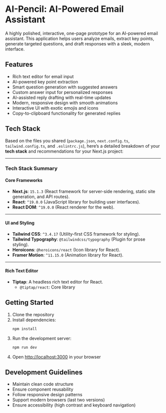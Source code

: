 # AI-Pencil: AI-Powered Email Assistant

A highly polished, interactive, one-page prototype for an AI-powered email assistant. This application helps users analyze emails, extract key points, generate targeted questions, and draft responses with a sleek, modern interface.

## Features

- Rich text editor for email input
- AI-powered key point extraction
- Smart question generation with suggested answers
- Custom answer input for personalized responses
- AI-assisted reply drafting with real-time updates
- Modern, responsive design with smooth animations
- Interactive UI with exotic emojis and icons
- Copy-to-clipboard functionality for generated replies

## Tech Stack

Based on the files you shared (`package.json`, `next.config.ts`, `tailwind.config.ts`, and `.eslintrc.js`), here’s a detailed breakdown of your **tech stack** and recommendations for your Next.js project:

---

### **Tech Stack Summary**

#### **Core Frameworks**
- **Next.js**: `15.1.3` (React framework for server-side rendering, static site generation, and API routes).
- **React**: `^19.0.0` (JavaScript library for building user interfaces).
- **React DOM**: `^19.0.0` (React renderer for the web).

---

#### **UI and Styling**
- **Tailwind CSS**: `^3.4.17` (Utility-first CSS framework for styling).
- **Tailwind Typography**: `@tailwindcss/typography` (Plugin for prose styling).
- **Heroicons**: `@heroicons/react` (Icon library for React).
- **Framer Motion**: `^11.15.0` (Animation library for React).

---

#### **Rich Text Editor**
- **Tiptap**: A headless rich text editor for React.
  - `@tiptap/react`: Core library
## Getting Started

1. Clone the repository
2. Install dependencies:
   ```bash
   npm install
   ```
3. Run the development server:
   ```bash
   npm run dev
   ```
4. Open [http://localhost:3000](http://localhost:3000) in your browser

## Development Guidelines

- Maintain clean code structure
- Ensure component reusability
- Follow responsive design patterns
- Support modern browsers (last two versions)
- Ensure accessibility (high contrast and keyboard navigation)
